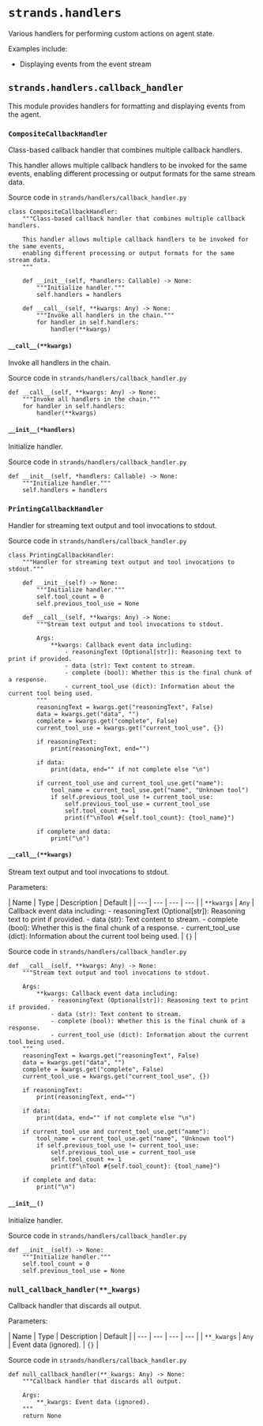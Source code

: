 # `strands.handlers`

Various handlers for performing custom actions on agent state.

Examples include:

- Displaying events from the event stream

## `strands.handlers.callback_handler`

This module provides handlers for formatting and displaying events from the agent.

### `CompositeCallbackHandler`

Class-based callback handler that combines multiple callback handlers.

This handler allows multiple callback handlers to be invoked for the same events, enabling different processing or output formats for the same stream data.

Source code in `strands/handlers/callback_handler.py`

```
class CompositeCallbackHandler:
    """Class-based callback handler that combines multiple callback handlers.

    This handler allows multiple callback handlers to be invoked for the same events,
    enabling different processing or output formats for the same stream data.
    """

    def __init__(self, *handlers: Callable) -> None:
        """Initialize handler."""
        self.handlers = handlers

    def __call__(self, **kwargs: Any) -> None:
        """Invoke all handlers in the chain."""
        for handler in self.handlers:
            handler(**kwargs)

```

#### `__call__(**kwargs)`

Invoke all handlers in the chain.

Source code in `strands/handlers/callback_handler.py`

```
def __call__(self, **kwargs: Any) -> None:
    """Invoke all handlers in the chain."""
    for handler in self.handlers:
        handler(**kwargs)

```

#### `__init__(*handlers)`

Initialize handler.

Source code in `strands/handlers/callback_handler.py`

```
def __init__(self, *handlers: Callable) -> None:
    """Initialize handler."""
    self.handlers = handlers

```

### `PrintingCallbackHandler`

Handler for streaming text output and tool invocations to stdout.

Source code in `strands/handlers/callback_handler.py`

```
class PrintingCallbackHandler:
    """Handler for streaming text output and tool invocations to stdout."""

    def __init__(self) -> None:
        """Initialize handler."""
        self.tool_count = 0
        self.previous_tool_use = None

    def __call__(self, **kwargs: Any) -> None:
        """Stream text output and tool invocations to stdout.

        Args:
            **kwargs: Callback event data including:
                - reasoningText (Optional[str]): Reasoning text to print if provided.
                - data (str): Text content to stream.
                - complete (bool): Whether this is the final chunk of a response.
                - current_tool_use (dict): Information about the current tool being used.
        """
        reasoningText = kwargs.get("reasoningText", False)
        data = kwargs.get("data", "")
        complete = kwargs.get("complete", False)
        current_tool_use = kwargs.get("current_tool_use", {})

        if reasoningText:
            print(reasoningText, end="")

        if data:
            print(data, end="" if not complete else "\n")

        if current_tool_use and current_tool_use.get("name"):
            tool_name = current_tool_use.get("name", "Unknown tool")
            if self.previous_tool_use != current_tool_use:
                self.previous_tool_use = current_tool_use
                self.tool_count += 1
                print(f"\nTool #{self.tool_count}: {tool_name}")

        if complete and data:
            print("\n")

```

#### `__call__(**kwargs)`

Stream text output and tool invocations to stdout.

Parameters:

| Name | Type | Description | Default | | --- | --- | --- | --- | | `**kwargs` | `Any` | Callback event data including: - reasoningText (Optional[str]): Reasoning text to print if provided. - data (str): Text content to stream. - complete (bool): Whether this is the final chunk of a response. - current_tool_use (dict): Information about the current tool being used. | `{}` |

Source code in `strands/handlers/callback_handler.py`

```
def __call__(self, **kwargs: Any) -> None:
    """Stream text output and tool invocations to stdout.

    Args:
        **kwargs: Callback event data including:
            - reasoningText (Optional[str]): Reasoning text to print if provided.
            - data (str): Text content to stream.
            - complete (bool): Whether this is the final chunk of a response.
            - current_tool_use (dict): Information about the current tool being used.
    """
    reasoningText = kwargs.get("reasoningText", False)
    data = kwargs.get("data", "")
    complete = kwargs.get("complete", False)
    current_tool_use = kwargs.get("current_tool_use", {})

    if reasoningText:
        print(reasoningText, end="")

    if data:
        print(data, end="" if not complete else "\n")

    if current_tool_use and current_tool_use.get("name"):
        tool_name = current_tool_use.get("name", "Unknown tool")
        if self.previous_tool_use != current_tool_use:
            self.previous_tool_use = current_tool_use
            self.tool_count += 1
            print(f"\nTool #{self.tool_count}: {tool_name}")

    if complete and data:
        print("\n")

```

#### `__init__()`

Initialize handler.

Source code in `strands/handlers/callback_handler.py`

```
def __init__(self) -> None:
    """Initialize handler."""
    self.tool_count = 0
    self.previous_tool_use = None

```

### `null_callback_handler(**_kwargs)`

Callback handler that discards all output.

Parameters:

| Name | Type | Description | Default | | --- | --- | --- | --- | | `**_kwargs` | `Any` | Event data (ignored). | `{}` |

Source code in `strands/handlers/callback_handler.py`

```
def null_callback_handler(**_kwargs: Any) -> None:
    """Callback handler that discards all output.

    Args:
        **_kwargs: Event data (ignored).
    """
    return None

```
